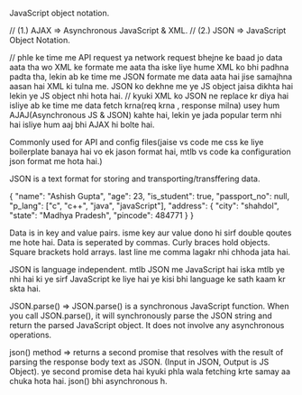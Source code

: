 <!-- WHat is JSON -->
JavaScript object notation.

// (1.) AJAX => Asynchronous JavaScript & XML.
// (2.) JSON => JavaScript Object Notation.

// phle ke time me API request ya network request bhejne ke baad jo data aata tha wo XML ke formate me aata tha iske liye hume XML ko bhi padhna padta tha, lekin ab ke time me JSON formate me data aata hai jise samajhna aasan hai XML ki tulna me. JSON ko dekhne me ye JS object jaisa dikhta hai lekin ye JS object nhi hota hai.
// kyuki XML ko JSON ne replace kr diya hai isliye ab ke time me data fetch krna(req krna , response milna) usey hum AJAJ(Asynchronous JS & JSON) kahte hai, lekin ye jada popular term nhi hai isliye hum aaj bhi AJAX hi bolte hai.

<!-- Uses -->
Commonly used for API and config files(jaise vs code me css ke liye boilerplate banaya hai vo ek jason format hai, mtlb vs code ka configuration json format me hota hai.)

JSON is a text format for storing and transporting/transffering data.

<!-- syntax -->
{
    "name": "Ashish Gupta",
    "age": 23,
    "is_student": true,
    "passport_no": null,
    "p_lang": ["c", "c++", "java", "javaScript"],
    "address": {
        "city": "shahdol",
        "state": "Madhya Pradesh",
        "pincode": 484771
    }
}

Data is in key and value pairs. isme key aur value dono hi sirf double qoutes me hote hai.
Data is seperated by commas.
Curly braces hold objects.
Square brackets hold arrays.
last line me comma lagakr nhi chhoda jata hai.

<!-- Dependency -->
JSON is language independent. mtlb JSON me JavaScript hai iska mtlb ye nhi hai ki ye sirf JavaScript ke liye hai ye kisi bhi language ke sath kaam kr skta hai.

<!-- Methods -->

JSON.parse()  => 
JSON.parse() is a synchronous JavaScript function. When you call JSON.parse(), it will synchronously parse the JSON string and return the parsed JavaScript object. It does not involve any asynchronous operations.


json() method => 
returns a second promise that resolves with the result of parsing the response body text as JSON. (Input in JSON, Output is JS Object). ye second promise deta hai kyuki phla wala fetching krte samay aa chuka hota hai. json() bhi asynchronous h.
